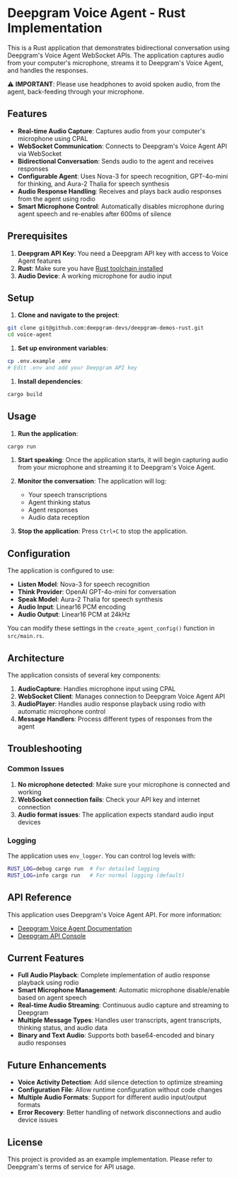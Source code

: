 # Deepgram Voice Agent - Rust Implementation

This is a Rust application that demonstrates bidirectional conversation using Deepgram's Voice Agent WebSocket APIs. The application captures audio from your computer's microphone, streams it to Deepgram's Voice Agent, and handles the responses.

⚠️ **IMPORTANT**: Please use headphones to avoid spoken audio, from the agent, back-feeding through your microphone.

## Features

- **Real-time Audio Capture**: Captures audio from your computer's microphone using CPAL
- **WebSocket Communication**: Connects to Deepgram's Voice Agent API via WebSocket
- **Bidirectional Conversation**: Sends audio to the agent and receives responses
- **Configurable Agent**: Uses Nova-3 for speech recognition, GPT-4o-mini for thinking, and Aura-2 Thalia for speech synthesis
- **Audio Response Handling**: Receives and plays back audio responses from the agent using rodio
- **Smart Microphone Control**: Automatically disables microphone during agent speech and re-enables after 600ms of silence

## Prerequisites

1. **Deepgram API Key**: You need a Deepgram API key with access to Voice Agent features
2. **Rust**: Make sure you have [Rust toolchain installed](https://rustup.rs/)
3. **Audio Device**: A working microphone for audio input

## Setup

1. **Clone and navigate to the project**:

```bash
git clone git@github.com:deepgram-devs/deepgram-demos-rust.git
cd voice-agent
```

1. **Set up environment variables**:

```bash
cp .env.example .env
# Edit .env and add your Deepgram API key
```

1. **Install dependencies**:

```bash
cargo build
```

## Usage

1. **Run the application**:

```bash
cargo run
```

1. **Start speaking**: Once the application starts, it will begin capturing audio from your microphone and streaming it to Deepgram's Voice Agent.

2. **Monitor the conversation**: The application will log:

   - Your speech transcriptions
   - Agent thinking status
   - Agent responses
   - Audio data reception

3. **Stop the application**: Press `Ctrl+C` to stop the application.

## Configuration

The application is configured to use:

- **Listen Model**: Nova-3 for speech recognition
- **Think Provider**: OpenAI GPT-4o-mini for conversation
- **Speak Model**: Aura-2 Thalia for speech synthesis
- **Audio Input**: Linear16 PCM encoding
- **Audio Output**: Linear16 PCM at 24kHz

You can modify these settings in the `create_agent_config()` function in `src/main.rs`.

## Architecture

The application consists of several key components:

1. **AudioCapture**: Handles microphone input using CPAL
2. **WebSocket Client**: Manages connection to Deepgram Voice Agent API
3. **AudioPlayer**: Handles audio response playback using rodio with automatic microphone control
4. **Message Handlers**: Process different types of responses from the agent

## Troubleshooting

### Common Issues

1. **No microphone detected**: Make sure your microphone is connected and working
2. **WebSocket connection fails**: Check your API key and internet connection
3. **Audio format issues**: The application expects standard audio input devices

### Logging

The application uses `env_logger`. You can control log levels with:

```bash
RUST_LOG=debug cargo run  # For detailed logging
RUST_LOG=info cargo run   # For normal logging (default)
```

## API Reference

This application uses Deepgram's Voice Agent API. For more information:

- [Deepgram Voice Agent Documentation](https://developers.deepgram.com/docs/voice-agent)
- [Deepgram API Console](https://console.deepgram.com/)

## Current Features

- **Full Audio Playback**: Complete implementation of audio response playback using rodio
- **Smart Microphone Management**: Automatic microphone disable/enable based on agent speech
- **Real-time Audio Streaming**: Continuous audio capture and streaming to Deepgram
- **Multiple Message Types**: Handles user transcripts, agent transcripts, thinking status, and audio data
- **Binary and Text Audio**: Supports both base64-encoded and binary audio responses

## Future Enhancements

- **Voice Activity Detection**: Add silence detection to optimize streaming
- **Configuration File**: Allow runtime configuration without code changes
- **Multiple Audio Formats**: Support for different audio input/output formats
- **Error Recovery**: Better handling of network disconnections and audio device issues

## License

This project is provided as an example implementation. Please refer to Deepgram's terms of service for API usage.
